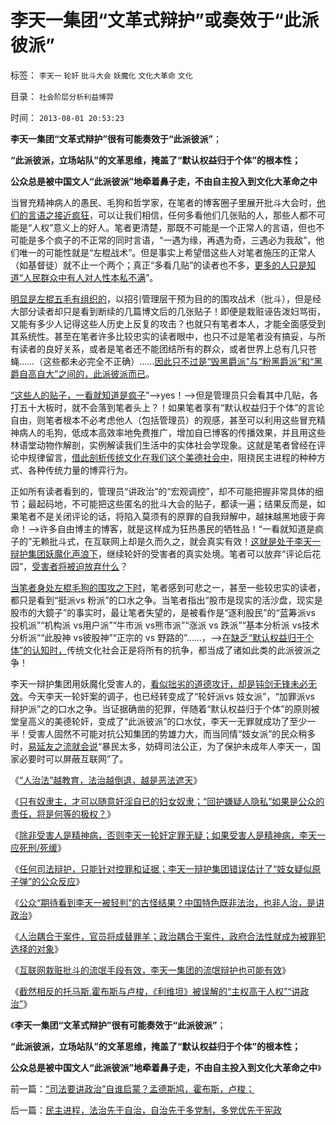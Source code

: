 # 李天一集团“文革式辩护”或奏效于“此派彼派”

标签： `李天一` `轮奸` `批斗大会` `妖魔化` `文化大革命` `文化` 

目录： `社会阶层分析利益博羿`

时间： `2013-08-01 20:53:23`

**李天一集团“文革式辩护”很有可能奏效于“此派彼派”**；

**“此派彼派，立场站队”的文革思维，掩盖了“默认权益归于个体”的根本性；**

**公众总是被中国文人“此派彼派”地牵着鼻子走，不由自主投入到文化大革命之中**

当冒充精神病人的愚民、毛狗和哲学家，在笔者的博客圈子里展开批斗大会时，[他们的言语之接近疯狂](../../../2013/5/13/标本型的毛左愤青的文革宣言.md)，可以让我们相信，任何多看他们几张贴的人，那些人都不可能是“人权”意义上的好人。笔者更清楚，那既不可能是一个正常人的言语，但也不可能是多个疯子的不正常的同时言语，“一遇为缘，再遇为奇，三遇必为我敌”，他们唯一的可能性就是“左棍战术”。但是事实上希望借这些人对笔者施压的正常人（如基督徒）就不止一个两个；真正“多看几贴”的读者也不多，[更多的人只是知道“人民群众中有人对人性本私不满](../../../2013/4/21/我国民粹“派”以侵犯人权为理想，以革命为手段.md)”。

[明显是左棍五毛有组织的](../../../2013/5/13/我们和茅于轼都不是强者，张宏良司马南他们才是强者.md)，以招引管理层干预为目的的围攻战术（批斗），但是经大部分读者却只是看到断续的几篇博文后的几张贴子！即便是栽赃诬告泼妇骂街，又能有多少人记得这些人历史上反复的攻击？也就只有笔者本人，才能全面感受到其系统性。甚至在笔者许多比较忠实的读者眼中，也只不过是笔者没有搞妥，与所有读者的良好关系，或者是笔者还不能团结所有的群众，或者世界上总有几只苍蝇……（这些都未必完全不正确）……[因此只不过是“毁黑爵派”与“粉黑爵派”和“黑爵自高自大”之间的，此派彼派而已](../../../2013/4/29/文化大革命深厚的群众基础.md)。

[“这些人的贴子，一看就知道是疯子](../../../2013/4/21/“口号代替理解”是左棍的同盟军.md)”——>yes！——>但是管理员只会看其中几贴，各打五十大板时，就不会落到笔者头上？！如果笔者享有“默认权益归于个体”的言论自由，则笔者根本不必考虑他人（包括管理员）的观感，甚至可以利用这些冒充精神病人的毛狗，低成本高效率地免费推广，增加自已博客的传播效果，并且用这些林语堂动物作解剖，实例解读我们生活中的实体社会学现象。这就是笔者曾经在评论中规律留言，[借此剖析传统文化在我们这个美德社会中](../../../2010/6/24/中国哲学家泛滥成灾的原因.md)，阻挠民主进程的种种方式、各种传统力量的博弈行为。

正如所有读者看到的，管理员“讲政治”的“宏观调控”，却不可能把握非常具体的细节；最起码地，不可能把这些匿名的批斗大会的贴子，都读一遍；结果反而是，如果笔者不是关闭评论的话，将陷入莫须有的原罪的自我辩解中，越抹越黑地疲于奔命！——>许多自由博主的博客，就是这样成为狂热愚民的牺牲品！“一看就知道是疯子的”无赖批斗式，在互联网上却是久而久之，就会真实有效！[这就是处于李天一辩护集团妖魔化声浪下](../../../2013/7/25/李天一律师正在创造“轮奸贱人有功无罪”的特色里程碑.md)，继续轮奸的受害者的真实处境。笔者可以放弃“评论后花园”，[受害者将被迫放弃什么](../../../2013/7/25/《竞选州长》预测李天一轮奸案的连续剧和大结局.md)？

[当笔者身处左棍毛狗的围攻之下时](../../../2013/4/29/左棍大三阳.md)，笔者感到可悲之一，甚至一些较忠实的读者，都只是看到“挺派vs 粉派”的口水之争。当笔者指出“股市是现实的活沙盘，现实是股市的大鏡子”的事实时，最让笔者失望的，是被看作是“逐利股民”的“蓝筹派vs 投机派”“机构派 vs用户派”“牛市派 vs熊市派”“涨派 vs 跌派”“基本分析派 vs技术分析派”“此股神 vs彼股神”“正宗的 vs 野路的”……，——>[在缺乏“默认权益归于个体”的认知时，](../../../2013/4/29/鉴定左棍，听其言，不如再观其行.md)传统文化社会正是将所有的抗争，都当成了诸如此类的此派彼派之争！

李天一辩护集团用妖魔化受害人的，[看似拙劣的道德攻讦，却是钝剑无锋未必无效](../../../2013/7/31/李家集团或故意激怒公众，为司法腐败创造条件.md)。今天李天一轮奸案的调子，也已经转变成了“轮奸派vs 妓女派”，“加罪派vs　辩护派”之的口水之争。当证据确凿的犯罪，伴随着“默认权益归于个体”的原则被堂皇高义的美德轮奸，变成了“此派彼派”的口水仗，李天一无罪就成功了至少一半！受害人固然不可能对抗公知集团的势雄力大，而当同情“妓女派”的民众稍多时，[易延友之流就会说](../../../2013/7/31/李天一的悲情炒作，俺国特色既非法治，也非人治，是讲政治.md)“暴民太多，妨碍司法公正，为了保护未成年人李天一，国家必要时可以屏蔽互联网”了。

《[“人治法”越教育，法治越倒退，越是恶法遮天](../../../2013/7/29/辛普森案，李庄案和李天一案的人治，法治和法制.md)》

《[只有奴隶主，才可以随意奸淫自已的妇女奴隶；“回护嫌疑人隐私”如果是公众的责任，将是何等的极权？](../../../2013/7/30/李天一案，只有奴隶主才可以随意轮奸自已的女奴隶.md)》

《[除非受害人是精神病，否则李天一轮奸定罪无疑；如果受害人是精神病，李天一应死刑/死缓](../../../2013/7/9/精神病是民主进程的火力侦察.md)》

《[任何司法辩护，只能针对控罪和证据；李天一辩护集团错误估计了“妓女疑似原子弹”的公众反应](../../../2013/7/30/李天一辩护集团的炒作思路和误判.md)》

《[公众“期待看到李天一被轻判”的古怪结果？中国特色既非法治，也非人治，是讲政治](../../../2013/7/31/李天一的悲情炒作，俺国特色既非法治，也非人治，是讲政治.md)》

《[人治耦合于案件，官员将成替罪羊；政治耦合于案件，政府合法性就成为被罪犯选择的对象](../../../2013/7/31/李家集团或故意激怒公众，为司法腐败创造条件.md)》

《[互联网栽赃批斗的流氓手段有效，李天一集团的流氓辩护也可能有效](../../../2013/8/1/轮奸案能够被辩证成“妓女和猪摔架”，必须在神奇特色的国度.md)》

《[截然相反的托马斯.霍布斯与卢梭，《利维坦》被误解的“主权高于人权”“讲政治”](../../../2013/8/1/“司法要讲政治”自谁启蒙？孟德斯鸠，霍布斯，卢梭；.md)》

《**李天一集团“文革式辩护”很有可能奏效于“此派彼派”**；

**“此派彼派，立场站队”的文革思维，掩盖了“默认权益归于个体”的根本性；**

**公众总是被中国文人“此派彼派”地牵着鼻子走，不由自主投入到文化大革命之中**》



前一篇：[“司法要讲政治”自谁启蒙？孟德斯鸠，霍布斯，卢梭；](../../../2013/8/1/“司法要讲政治”自谁启蒙？孟德斯鸠，霍布斯，卢梭；.md)

后一篇：[民主进程，法治先于自治，自治先于多党制，多党优先于宪政](../../../2013/8/1/民主进程，法治先于自治，自治先于多党制，多党优先于宪政.md)